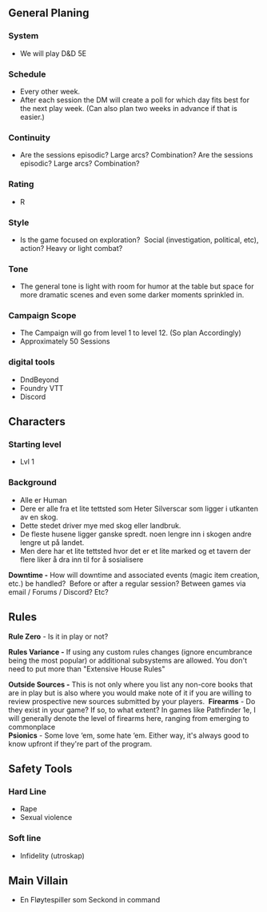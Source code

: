 ## General Planing
### System 
* We will play D&D 5E
### Schedule
* Every other week.
* After each session the DM will create a poll for which day fits best for the next play week. (Can also plan two weeks in advance if that is easier.)
### Continuity
- Are the sessions episodic? Large arcs? Combination? Are the sessions episodic? Large arcs? Combination? 
### Rating
- R
### Style
*  Is the game focused on exploration?  Social (investigation, political, etc), action? Heavy or light combat? 
### Tone
* The general tone is light with room for humor at the table but space for more dramatic scenes and even some darker moments sprinkled in.
### Campaign Scope
* The  Campaign will go from level 1 to level 12. (So plan Accordingly)
* Approximately 50 Sessions 
### digital tools
* DndBeyond
* Foundry VTT
* Discord

## Characters

### Starting level
* Lvl 1
### Background
* Alle er Human
* Dere er alle fra et lite tettsted som Heter Silverscar som ligger i utkanten av en skog.
* Dette stedet driver mye med skog eller landbruk.
* De fleste husene ligger ganske spredt. noen lengre inn i skogen andre lengre ut på landet.
* Men dere har et lite tettsted hvor det er et lite marked og et tavern der flere liker å dra inn til for å sosialisere

**Downtime -** How will downtime and associated events (magic item creation, etc.) be handled?  Before or after a regular session? Between games via email / Forums / Discord? Etc? 

## Rules

**Rule Zero** - Is it in play or not?  

**Rules Variance -** If using any custom rules changes (ignore encumbrance being the most popular) or additional subsystems are allowed. You don't need to put more than "Extensive House Rules"  

**Outside Sources -** This is not only where you list any non-core books that are in play but is also where you would make note of it if you are willing to review prospective new sources submitted by your players. 
**Firearms** - Do they exist in your game? If so, to what extent? In games like Pathfinder 1e, I will generally denote the level of firearms here, ranging from emerging to commonplace   
**Psionics** - Some love ‘em, some hate ‘em. Either way, it's always good to know upfront if they're part of the program.
## Safety Tools
### Hard Line
* Rape
* Sexual violence 
### Soft line
* Infidelity (utroskap)
## Main Villain
* En Fløytespiller som Seckond in command
